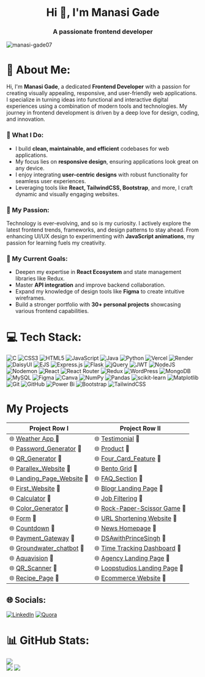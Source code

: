 <h1 align="center">Hi 👋, I'm Manasi Gade</h1>
<h3 align="center">A passionate frontend developer</h3>

<p align="left"> <img src="https://komarev.com/ghpvc/?username=manasi-gade07&label=Profile%20views&color=0e75b6&style=flat" alt="manasi-gade07" /> </p>

# 💫 About Me:
Hi, I'm **Manasi Gade**, a dedicated **Frontend Developer** with a passion for creating visually appealing, responsive, and user-friendly web applications. I specialize in turning ideas into functional and interactive digital experiences using a combination of modern tools and technologies. My journey in frontend development is driven by a deep love for design, coding, and innovation.

### 🌟 What I Do:
- I build **clean, maintainable, and efficient** codebases for web applications.  
- My focus lies on **responsive design**, ensuring applications look great on any device.  
- I enjoy integrating **user-centric designs** with robust functionality for seamless user experiences.  
- Leveraging tools like **React, TailwindCSS, Bootstrap**, and more, I craft dynamic and visually engaging websites.  

### 🚀 My Passion:
Technology is ever-evolving, and so is my curiosity. I actively explore the latest frontend trends, frameworks, and design patterns to stay ahead. From enhancing UI/UX design to experimenting with **JavaScript animations**, my passion for learning fuels my creativity.

### 🌱 My Current Goals:
- Deepen my expertise in **React Ecosystem** and state management libraries like Redux.  
- Master **API integration** and improve backend collaboration.  
- Expand my knowledge of design tools like **Figma** to create intuitive wireframes.  
- Build a stronger portfolio with **30+ personal projects** showcasing various frontend capabilities.


# 💻 Tech Stack:
![C](https://img.shields.io/badge/c-%2300599C.svg?style=flat&logo=c&logoColor=white) ![CSS3](https://img.shields.io/badge/css3-%231572B6.svg?style=flat&logo=css3&logoColor=white) ![HTML5](https://img.shields.io/badge/html5-%23E34F26.svg?style=flat&logo=html5&logoColor=white) ![JavaScript](https://img.shields.io/badge/javascript-%23323330.svg?style=flat&logo=javascript&logoColor=%23F7DF1E) ![Java](https://img.shields.io/badge/java-%23ED8B00.svg?style=flat&logo=openjdk&logoColor=white) ![Python](https://img.shields.io/badge/python-3670A0?style=flat&logo=python&logoColor=ffdd54) ![Vercel](https://img.shields.io/badge/vercel-%23000000.svg?style=flat&logo=vercel&logoColor=white) ![Render](https://img.shields.io/badge/Render-%46E3B7.svg?style=flat&logo=render&logoColor=white) ![DaisyUI](https://img.shields.io/badge/daisyui-5A0EF8?style=flat&logo=daisyui&logoColor=white) ![EJS](https://img.shields.io/badge/ejs-%23B4CA65.svg?style=flat&logo=ejs&logoColor=black) ![Express.js](https://img.shields.io/badge/express.js-%23404d59.svg?style=flat&logo=express&logoColor=%2361DAFB) ![Flask](https://img.shields.io/badge/flask-%23000.svg?style=flat&logo=flask&logoColor=white) ![jQuery](https://img.shields.io/badge/jquery-%230769AD.svg?style=flat&logo=jquery&logoColor=white) ![JWT](https://img.shields.io/badge/JWT-black?style=flat&logo=JSON%20web%20tokens) ![NodeJS](https://img.shields.io/badge/node.js-6DA55F?style=flat&logo=node.js&logoColor=white) ![Nodemon](https://img.shields.io/badge/NODEMON-%23323330.svg?style=flat&logo=nodemon&logoColor=%BBDEAD) ![React](https://img.shields.io/badge/react-%2320232a.svg?style=flat&logo=react&logoColor=%2361DAFB) ![React Router](https://img.shields.io/badge/React_Router-CA4245?style=flat&logo=react-router&logoColor=white) ![Redux](https://img.shields.io/badge/redux-%23593d88.svg?style=flat&logo=redux&logoColor=white) ![WordPress](https://img.shields.io/badge/WordPress-%23117AC9.svg?style=flat&logo=WordPress&logoColor=white) ![MongoDB](https://img.shields.io/badge/MongoDB-%234ea94b.svg?style=flat&logo=mongodb&logoColor=white) ![MySQL](https://img.shields.io/badge/mysql-4479A1.svg?style=flat&logo=mysql&logoColor=white) ![Figma](https://img.shields.io/badge/figma-%23F24E1E.svg?style=flat&logo=figma&logoColor=white) ![Canva](https://img.shields.io/badge/Canva-%2300C4CC.svg?style=flat&logo=Canva&logoColor=white) ![NumPy](https://img.shields.io/badge/numpy-%23013243.svg?style=flat&logo=numpy&logoColor=white) ![Pandas](https://img.shields.io/badge/pandas-%23150458.svg?style=flat&logo=pandas&logoColor=white) ![scikit-learn](https://img.shields.io/badge/scikit--learn-%23F7931E.svg?style=flat&logo=scikit-learn&logoColor=white) ![Matplotlib](https://img.shields.io/badge/Matplotlib-%23ffffff.svg?style=flat&logo=Matplotlib&logoColor=black) ![Git](https://img.shields.io/badge/git-%23F05033.svg?style=flat&logo=git&logoColor=white) ![GitHub](https://img.shields.io/badge/github-%23121011.svg?style=flat&logo=github&logoColor=white) ![Power Bi](https://img.shields.io/badge/power_bi-F2C811?style=flat&logo=powerbi&logoColor=black) ![Bootstrap](https://img.shields.io/badge/bootstrap-%238511FA.svg?style=flat&logo=bootstrap&logoColor=white) ![TailwindCSS](https://img.shields.io/badge/tailwindcss-%2338B2AC.svg?style=flat&logo=tailwind-css&logoColor=white)

# My Projects

| Project Row I                                  | Project Row II                                          |
|------------------------------------------------|--------------------------------------------------------|
| 🌐 [Weather App ](https://github.com/manasi-gade07/Weather_App.git) 🔗                    | 🌐 [Testimonial](#) 🔗                   |
| 🌐 [Password_Generator](https://github.com/manasi-gade07/Password_Generator.git) 🔗                        |  🌐 [Product](#) 🔗             |
| 🌐 [QR_Generator](https://github.com/manasi-gade07/QR_Generator.git) 🔗          | 🌐 [Four_Card_Feature](#) 🔗                                  |
| 🌐 [Parallex_Website](https://github.com/manasi-gade07/Parallex_website.git) 🔗                    | 🌐 [Bento Grid](#) 🔗                             |
| 🌐 [Landing_Page_Website](https://github.com/manasi-gade07/Landing_Page_Website.git) 🔗         | 🌐 [FAQ_Section](#) 🔗                       |
| 🌐 [First_Website](https://github.com/manasi-gade07/First_website.git) 🔗              | 🌐 [Blogr Landing Page](#) 🔗                      |
| 🌐 [Calculator](https://github.com/manasi-gade07/Calculator.git) 🔗      | 🌐 [Job Filtering](#) 🔗                                 |
| 🌐 [Color_Generator](https://github.com/manasi-gade07/Color-Generator.git) 🔗                | 🌐 [Rock-Paper-Scissor Game](#) 🔗                           |
| 🌐 [Form](https://github.com/manasi-gade07/Form.git) 🔗                          | 🌐 [URL Shortening Website](#) 🔗                  |
| 🌐 [Countdown](https://github.com/manasi-gade07/Countdown.git) 🔗        | 🌐 [News Homepage](#) 🔗                       |
| 🌐 [Payment_Gateway](https://github.com/manasi-gade07/Payment_Gateway.git) 🔗                      | 🌐 [DSAwithPrinceSingh](#) 🔗                          |
| 🌐 [Groundwater_chatbot](https://github.com/manasi-gade07/groundwater_chatbot.git) 🔗               | 🌐 [Time Tracking Dashboard](#) 🔗                           |
| 🌐 [Aquavision](https://github.com/manasi-gade07/Aquavision.git) 🔗                  | 🌐 [Agency Landing Page](#) 🔗          |
| 🌐 [QR_Scanner](#) 🔗                     | 🌐 [Loopstudios Landing Page](#) 🔗 |
| 🌐 [Recipe_Page](#) 🔗        | 🌐 [Ecommerce Website](#) 🔗                   |


## 🌐 Socials:
[![LinkedIn](https://img.shields.io/badge/LinkedIn-%230077B5.svg?logo=linkedin&logoColor=white)](https://linkedin.com/in/manasi-gade-3b0363259)
[![Quora](https://img.shields.io/badge/Quora-%23B92B27.svg?logo=quora&logoColor=white)](https://www.quora.com/profile/Manasi-Gade)


# 📊 GitHub Stats:
![](https://github-readme-streak-stats.herokuapp.com/?user=manasi-gade07&theme=algolia&hide_border=true)<br/>
![](https://github-readme-stats.vercel.app/api?username=manasi-gade07&theme=algolia&hide_border=true&include_all_commits=true&count_private=true)
![](https://github-readme-stats.vercel.app/api/top-langs/?username=manasi-gade07&theme=algolia&hide_border=true&layout=compact&count_private=true)





<!-- Proudly created with GPRM ( https://gprm.itsvg.in ) -->
